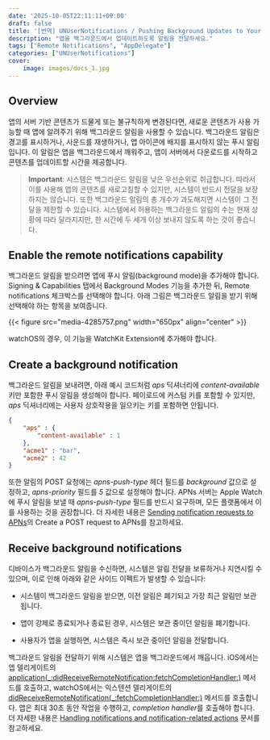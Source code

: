 ```yaml
---
date: '2025-10-05T22:11:11+09:00'
draft: false
title: '[번역] UNUserNotifications / Pushing Background Updates to Your App (애플 공식 문서)'
description: "앱을 백그라운드에서 업데이트하도록 알림을 전달하세요."
tags: ["Remote Notifications", "AppDelegate"]
categories: ["UNUserNotifications"]
cover:
    image: images/docs_1.jpg
---
```


## Overview

앱의 서버 기반 콘텐츠가 드물게 또는 불규칙하게 변경된다면, 새로운 콘텐츠가 사용 가능할 때 앱에 알려주기 위해 백그라운드 알림을 사용할 수 있습니다. 백그라운드 알림은 경고를 표시하거나, 사운드를 재생하거나, 앱 아이콘에 배지를 표시하지 않는 푸시 알림입니다. 이 알림은 앱을 백그라운드에서 깨워주고, 앱이 서버에서 다운로드를 시작하고 콘텐츠를 업데이트할 시간을 제공합니다.

> **Important**:
> 시스템은 백그라운드 알림을 낮은 우선순위로 취급합니다. 따라서 이를 사용해 앱의 콘텐츠를 새로고침할 수 있지만, 시스템이 반드시 전달을 보장하지는 않습니다. 또한 백그라운드 알림의 총 개수가 과도해지면 시스템이 그 전달을 제한할 수 있습니다. 시스템에서 허용하는 백그라운드 알림의 수는 현재 상황에 따라 달라지지만, 한 시간에 두 세개 이상 보내지 않도록 하는 것이 좋습니다.


## Enable the remote notifications capability

백그라운드 알림을 받으려면 앱에 푸시 알림(background mode)을 추가해야 합니다. Signing & Capabilities 탭에서 Background Modes 기능을 추가한 뒤, Remote notifications 체크박스를 선택해야 합니다. 아래 그림은 백그라운드 알림을 받기 위해 선택해야 하는 항목을 보여줍니다.

{{< figure src="media-4285757.png" width="650px" align="center" >}}

watchOS의 경우, 이 기능을 WatchKit Extension에 추가해야 합니다.


## Create a background notification

백그라운드 알림을 보내려면, 아래 예시 코드처럼 *aps* 딕셔너리에 *content-available* 키만 포함한 푸시 알림을 생성해야 합니다. 페이로드에 커스텀 키를 포함할 수 있지만, *aps* 딕셔너리에는 사용자 상호작용을 일으키는 키를 포함하면 안됩니다.

```json
{
    "aps" : {
        "content-available" : 1
    },
    "acme1" : "bar",
    "acme2" : 42
}
```

또한 알림의 POST 요청에는 *apns-push-type* 헤더 필드를 *background* 값으로 설정하고, *apns-priority* 필드를 *5* 값으로 설정해야 합니다. APNs 서버는 Apple Watch에 푸시 알림을 보낼 때 *apns-push-type* 필드를 반드시 요구하며, 모든 플랫폼에서 이를 사용하는 것을 권장합니다. 더 자세한 내용은 [Sending notification requests to APNs](https://developer.apple.com/documentation/usernotifications/sending-notification-requests-to-apns)의 Create a POST request to APNs를 참고하세요.


## Receive background notifications

디바이스가 백그라운드 알림을 수신하면, 시스템은 알림 전달을 보류하거나 지연시킬 수 있으며, 이로 인해 아래와 같은 사이드 이펙트가 발생할 수 있습니다:

* 시스템이 백그라운드 알림을 받으면, 이전 알림은 폐기되고 가장 최근 알림만 보관됩니다.

* 앱이 강제로 종료되거나 종료된 경우, 시스템은 보관 중이던 알림을 폐기합니다.

* 사용자가 앱을 실행하면, 시스템은 즉시 보관 중이던 알림을 전달합니다.

백그라운드 알림을 전달하기 위해 시스템은 앱을 백그라운드에서 깨웁니다. iOS에서는 엡 델리게이트의 [application(_:didReceiveRemoteNotification:fetchCompletionHandler:)](https://developer.apple.com/documentation/UIKit/UIApplicationDelegate/application(_:didReceiveRemoteNotification:fetchCompletionHandler:)) 메서드를 호출하고, watchOS에서는 익스텐션 델리게이트의 [didReceiveRemoteNotification(_:fetchCompletionHandler:)](https://developer.apple.com/documentation/WatchKit/WKExtensionDelegate/didReceiveRemoteNotification(_:fetchCompletionHandler:)) 메서드를 호출합니다. 앱은 최대 30초 동안 작업을 수행하고, *completion handler*를 호출해야 합니다. 더 자세한 내용은 [Handling notifications and notification-related actions](https://developer.apple.com/documentation/usernotifications/handling-notifications-and-notification-related-actions) 문서를 참고하세요.

